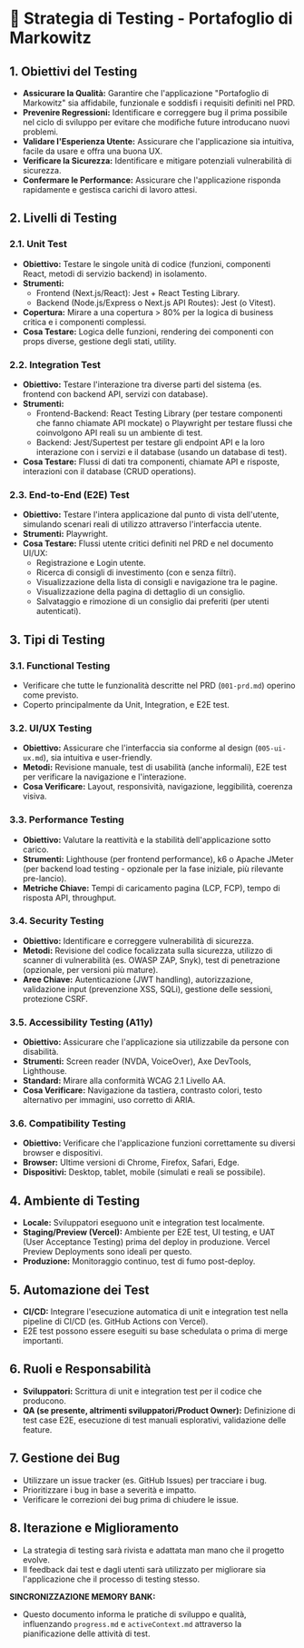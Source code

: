 # 🧪 Strategia di Testing - Portafoglio di Markowitz

## 1. Obiettivi del Testing
-   **Assicurare la Qualità:** Garantire che l'applicazione "Portafoglio di Markowitz" sia affidabile, funzionale e soddisfi i requisiti definiti nel PRD.
-   **Prevenire Regressioni:** Identificare e correggere bug il prima possibile nel ciclo di sviluppo per evitare che modifiche future introducano nuovi problemi.
-   **Validare l'Esperienza Utente:** Assicurare che l'applicazione sia intuitiva, facile da usare e offra una buona UX.
-   **Verificare la Sicurezza:** Identificare e mitigare potenziali vulnerabilità di sicurezza.
-   **Confermare le Performance:** Assicurare che l'applicazione risponda rapidamente e gestisca carichi di lavoro attesi.

## 2. Livelli di Testing

### 2.1. Unit Test
-   **Obiettivo:** Testare le singole unità di codice (funzioni, componenti React, metodi di servizio backend) in isolamento.
-   **Strumenti:**
    -   Frontend (Next.js/React): Jest + React Testing Library.
    -   Backend (Node.js/Express o Next.js API Routes): Jest (o Vitest).
-   **Copertura:** Mirare a una copertura > 80% per la logica di business critica e i componenti complessi.
-   **Cosa Testare:** Logica delle funzioni, rendering dei componenti con props diverse, gestione degli stati, utility.

### 2.2. Integration Test
-   **Obiettivo:** Testare l'interazione tra diverse parti del sistema (es. frontend con backend API, servizi con database).
-   **Strumenti:**
    -   Frontend-Backend: React Testing Library (per testare componenti che fanno chiamate API mockate) o Playwright per testare flussi che coinvolgono API reali su un ambiente di test.
    -   Backend: Jest/Supertest per testare gli endpoint API e la loro interazione con i servizi e il database (usando un database di test).
-   **Cosa Testare:** Flussi di dati tra componenti, chiamate API e risposte, interazioni con il database (CRUD operations).

### 2.3. End-to-End (E2E) Test
-   **Obiettivo:** Testare l'intera applicazione dal punto di vista dell'utente, simulando scenari reali di utilizzo attraverso l'interfaccia utente.
-   **Strumenti:** Playwright.
-   **Cosa Testare:** Flussi utente critici definiti nel PRD e nel documento UI/UX:
    -   Registrazione e Login utente.
    -   Ricerca di consigli di investimento (con e senza filtri).
    -   Visualizzazione della lista di consigli e navigazione tra le pagine.
    -   Visualizzazione della pagina di dettaglio di un consiglio.
    -   Salvataggio e rimozione di un consiglio dai preferiti (per utenti autenticati).

## 3. Tipi di Testing

### 3.1. Functional Testing
-   Verificare che tutte le funzionalità descritte nel PRD (`001-prd.md`) operino come previsto.
-   Coperto principalmente da Unit, Integration, e E2E test.

### 3.2. UI/UX Testing
-   **Obiettivo:** Assicurare che l'interfaccia sia conforme al design (`005-ui-ux.md`), sia intuitiva e user-friendly.
-   **Metodi:** Revisione manuale, test di usabilità (anche informali), E2E test per verificare la navigazione e l'interazione.
-   **Cosa Verificare:** Layout, responsività, navigazione, leggibilità, coerenza visiva.

### 3.3. Performance Testing
-   **Obiettivo:** Valutare la reattività e la stabilità dell'applicazione sotto carico.
-   **Strumenti:** Lighthouse (per frontend performance), k6 o Apache JMeter (per backend load testing - opzionale per la fase iniziale, più rilevante pre-lancio).
-   **Metriche Chiave:** Tempi di caricamento pagina (LCP, FCP), tempo di risposta API, throughput.

### 3.4. Security Testing
-   **Obiettivo:** Identificare e correggere vulnerabilità di sicurezza.
-   **Metodi:** Revisione del codice focalizzata sulla sicurezza, utilizzo di scanner di vulnerabilità (es. OWASP ZAP, Snyk), test di penetrazione (opzionale, per versioni più mature).
-   **Aree Chiave:** Autenticazione (JWT handling), autorizzazione, validazione input (prevenzione XSS, SQLi), gestione delle sessioni, protezione CSRF.

### 3.5. Accessibility Testing (A11y)
-   **Obiettivo:** Assicurare che l'applicazione sia utilizzabile da persone con disabilità.
-   **Strumenti:** Screen reader (NVDA, VoiceOver), Axe DevTools, Lighthouse.
-   **Standard:** Mirare alla conformità WCAG 2.1 Livello AA.
-   **Cosa Verificare:** Navigazione da tastiera, contrasto colori, testo alternativo per immagini, uso corretto di ARIA.

### 3.6. Compatibility Testing
-   **Obiettivo:** Verificare che l'applicazione funzioni correttamente su diversi browser e dispositivi.
-   **Browser:** Ultime versioni di Chrome, Firefox, Safari, Edge.
-   **Dispositivi:** Desktop, tablet, mobile (simulati e reali se possibile).

## 4. Ambiente di Testing
-   **Locale:** Sviluppatori eseguono unit e integration test localmente.
-   **Staging/Preview (Vercel):** Ambiente per E2E test, UI testing, e UAT (User Acceptance Testing) prima del deploy in produzione. Vercel Preview Deployments sono ideali per questo.
-   **Produzione:** Monitoraggio continuo, test di fumo post-deploy.

## 5. Automazione dei Test
-   **CI/CD:** Integrare l'esecuzione automatica di unit e integration test nella pipeline di CI/CD (es. GitHub Actions con Vercel).
-   E2E test possono essere eseguiti su base schedulata o prima di merge importanti.

## 6. Ruoli e Responsabilità
-   **Sviluppatori:** Scrittura di unit e integration test per il codice che producono.
-   **QA (se presente, altrimenti sviluppatori/Product Owner):** Definizione di test case E2E, esecuzione di test manuali esplorativi, validazione delle feature.

## 7. Gestione dei Bug
-   Utilizzare un issue tracker (es. GitHub Issues) per tracciare i bug.
-   Prioritizzare i bug in base a severità e impatto.
-   Verificare le correzioni dei bug prima di chiudere le issue.

## 8. Iterazione e Miglioramento
-   La strategia di testing sarà rivista e adattata man mano che il progetto evolve.
-   Il feedback dai test e dagli utenti sarà utilizzato per migliorare sia l'applicazione che il processo di testing stesso.

**SINCRONIZZAZIONE MEMORY BANK:**
- Questo documento informa le pratiche di sviluppo e qualità, influenzando `progress.md` e `activeContext.md` attraverso la pianificazione delle attività di test.